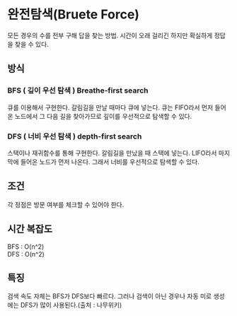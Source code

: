 # 완전탐색(Bruete Force)  
모든 경우의 수를 전부 구해 답을 찾는 방법. 시간이 오래 걸리긴 하지만 확실하게 정답을 찾을 수 있다.  
  
## 방식  
### BFS ( 깊이 우선 탐색 )  Breathe-first search
큐를 이용해서 구현한다. 갈림길을 만날 때마다 큐에 넣는다. 큐는 FIFO라서 먼저 들어온 노드에서 그 다음 길을 찾아가므로 깊이를 우선적으로 탐색할 수 있다.  
### DFS ( 너비 우선 탐색 )  depth-first search
스택이나 재귀함수를 통해 구현한다. 갈림길을 만났을 때 스택에 넣는다. LIFO라서 마지막에 들어온 노드가 먼저 나온다. 그래서 너비를 우선적으로 탐색할 수 있다.  
  
## 조건  
각 정점은 방문 여부를 체크할 수 있어야 한다.  
  
## 시간 복잡도  
BFS : O(n^2)  
DFS : O(n^2)

## 특징  
검색 속도 자체는 BFS가 DFS보다 빠르다. 그러나 검색이 아닌 경우나 자동 미로 생성에는 DFS가 많이 사용된다.(출처 : 나무위키) 
